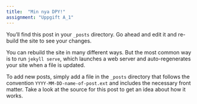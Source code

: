 ```yaml
---
title:  "Min nya DPY!"
assignment: "Uppgift A_1"
---
```

You’ll find this post in your `_posts` directory. Go ahead and edit it and re-build the site to see your changes.<!--more-->

You can rebuild the site in many different ways. But the most common way is to run `jekyll serve`, which launches a web server and auto-regenerates your site when a file is updated.

To add new posts, simply add a file in the `_posts` directory that follows the convention `YYYY-MM-DD-name-of-post.ext` and includes the necessary front matter. Take a look at the source for this post to get an idea about how it works.
